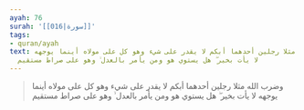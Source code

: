 ```yaml
---
ayah: 76
surah: '[[016|سورة]]'
tags:
- quran/ayah
text: وضرب الله مثلا رجلين أحدهما أبكم لا يقدر على شيء وهو كل على مولاه أينما يوجهه
  لا يأت بخير ۖ هل يستوي هو ومن يأمر بالعدل ۙ وهو على صراط مستقيم
---
```

> وضرب الله مثلا رجلين أحدهما أبكم لا يقدر على شيء وهو كل على مولاه أينما يوجهه لا يأت بخير ۖ هل يستوي هو ومن يأمر بالعدل ۙ وهو على صراط مستقيم
